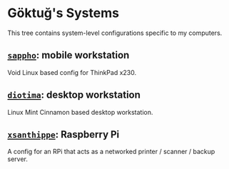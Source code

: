 # Göktuğ's Systems

This tree contains system-level configurations specific to my computers.

## [`sappho`](https://en.wikipedia.org/wiki/Sappho): mobile workstation

Void Linux based config for ThinkPad x230.

## [`diotima`](https://en.wikipedia.org/wiki/Diotima_of_Mantinea): desktop workstation

Linux Mint Cinnamon based desktop workstation.

## [`xsanthippe`](https://en.wikipedia.org/wiki/Xanthippe): Raspberry Pi

A config for an RPi that acts as a networked printer / scanner /
backup server.
